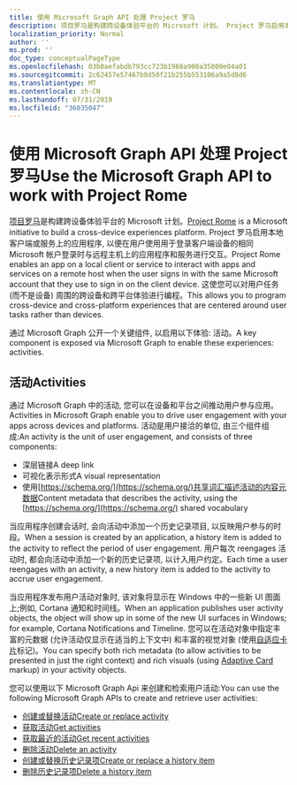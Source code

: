 ```yaml
---
title: 使用 Microsoft Graph API 处理 Project 罗马
description: 项目罗马是构建跨设备体验平台的 Microsoft 计划。 Project 罗马启用本地客户端或服务上的应用程序, 以便在用户使用用于登录客户端设备的相同 Microsoft 帐户登录时与远程主机上的应用程序和服务进行交互。 这使您可以对用户任务 (而不是设备) 周围的跨设备和跨平台体验进行编程。
localization_priority: Normal
author: ''
ms.prod: ''
doc_type: conceptualPageType
ms.openlocfilehash: 03b0aefabdb793cc723b1968a900a35800e04a01
ms.sourcegitcommit: 2c62457e57467b8d50f21b255b553106a9a5d8d6
ms.translationtype: MT
ms.contentlocale: zh-CN
ms.lasthandoff: 07/31/2019
ms.locfileid: "36035047"
---
```

# <a name="use-the-microsoft-graph-api-to-work-with-project-rome"></a><span data-ttu-id="eea26-105">使用 Microsoft Graph API 处理 Project 罗马</span><span class="sxs-lookup"><span data-stu-id="eea26-105">Use the Microsoft Graph API to work with Project Rome</span></span>

<span data-ttu-id="eea26-106">[项目罗马](https://developer.microsoft.com/en-us/windows/project-rome)是构建跨设备体验平台的 Microsoft 计划。</span><span class="sxs-lookup"><span data-stu-id="eea26-106">[Project Rome](https://developer.microsoft.com/en-us/windows/project-rome) is a Microsoft initiative to build a cross-device experiences platform.</span></span> <span data-ttu-id="eea26-107">Project 罗马启用本地客户端或服务上的应用程序, 以便在用户使用用于登录客户端设备的相同 Microsoft 帐户登录时与远程主机上的应用程序和服务进行交互。</span><span class="sxs-lookup"><span data-stu-id="eea26-107">Project Rome enables an app on a local client or service to interact with apps and services on a remote host when the user signs in with the same Microsoft account that they use to sign in on the client device.</span></span> <span data-ttu-id="eea26-108">这使您可以对用户任务 (而不是设备) 周围的跨设备和跨平台体验进行编程。</span><span class="sxs-lookup"><span data-stu-id="eea26-108">This allows you to program cross-device and cross-platform experiences that are centered around user tasks rather than devices.</span></span>

<span data-ttu-id="eea26-109">通过 Microsoft Graph 公开一个关键组件, 以启用以下体验: 活动。</span><span class="sxs-lookup"><span data-stu-id="eea26-109">A key component is exposed via Microsoft Graph to enable these experiences: activities.</span></span>

## <a name="activities"></a><span data-ttu-id="eea26-110">活动</span><span class="sxs-lookup"><span data-stu-id="eea26-110">Activities</span></span>

<span data-ttu-id="eea26-111">通过 Microsoft Graph 中的活动, 您可以在设备和平台之间推动用户参与应用。</span><span class="sxs-lookup"><span data-stu-id="eea26-111">Activities in Microsoft Graph enable you to drive user engagement with your apps across devices and platforms.</span></span> <span data-ttu-id="eea26-112">活动是用户接洽的单位, 由三个组件组成:</span><span class="sxs-lookup"><span data-stu-id="eea26-112">An activity is the unit of user engagement, and consists of three components:</span></span>

- <span data-ttu-id="eea26-113">深层链接</span><span class="sxs-lookup"><span data-stu-id="eea26-113">A deep link</span></span>
- <span data-ttu-id="eea26-114">可视化表示形式</span><span class="sxs-lookup"><span data-stu-id="eea26-114">A visual representation</span></span>
- <span data-ttu-id="eea26-115">使用[https://schema.org/](https://schema.org/)共享词汇描述活动的内容元数据</span><span class="sxs-lookup"><span data-stu-id="eea26-115">Content metadata that describes the activity, using the [https://schema.org/](https://schema.org/) shared vocabulary</span></span>

<span data-ttu-id="eea26-116">当应用程序创建会话时, 会向活动中添加一个历史记录项目, 以反映用户参与的时段。</span><span class="sxs-lookup"><span data-stu-id="eea26-116">When a session is created by an application, a history item is added to the activity to reflect the period of user engagement.</span></span> <span data-ttu-id="eea26-117">用户每次 reengages 活动时, 都会向活动中添加一个新的历史记录项, 以计入用户约定。</span><span class="sxs-lookup"><span data-stu-id="eea26-117">Each time a user reengages with an activity, a new history item is added to the activity to accrue user engagement.</span></span>

<span data-ttu-id="eea26-118">当应用程序发布用户活动对象时, 该对象将显示在 Windows 中的一些新 UI 图面上;例如, Cortana 通知和时间线。</span><span class="sxs-lookup"><span data-stu-id="eea26-118">When an application publishes user activity objects, the object will show up in some of the new UI surfaces in Windows; for example, Cortana Notifications and Timeline.</span></span> <span data-ttu-id="eea26-119">您可以在活动对象中指定丰富的元数据 (允许活动仅显示在适当的上下文中) 和丰富的视觉对象 (使用[自适应卡片](https://adaptivecards.io/)标记)。</span><span class="sxs-lookup"><span data-stu-id="eea26-119">You can specify both rich metadata (to allow activities to be presented in just the right context) and rich visuals (using [Adaptive Card](https://adaptivecards.io/) markup) in your activity objects.</span></span>

<span data-ttu-id="eea26-120">您可以使用以下 Microsoft Graph Api 来创建和检索用户活动:</span><span class="sxs-lookup"><span data-stu-id="eea26-120">You can use the following Microsoft Graph APIs to create and retrieve user activities:</span></span>

- [<span data-ttu-id="eea26-121">创建或替换活动</span><span class="sxs-lookup"><span data-stu-id="eea26-121">Create or replace activity</span></span>](../api/projectrome-put-activity.md)
- [<span data-ttu-id="eea26-122">获取活动</span><span class="sxs-lookup"><span data-stu-id="eea26-122">Get activities</span></span>](../api/projectrome-get-activities.md)
- [<span data-ttu-id="eea26-123">获取最近的活动</span><span class="sxs-lookup"><span data-stu-id="eea26-123">Get recent activities</span></span>](../api/projectrome-get-recent-activities.md)
- [<span data-ttu-id="eea26-124">删除活动</span><span class="sxs-lookup"><span data-stu-id="eea26-124">Delete an activity</span></span>](../api/projectrome-delete-activity.md)
- [<span data-ttu-id="eea26-125">创建或替换历史记录项</span><span class="sxs-lookup"><span data-stu-id="eea26-125">Create or replace a history item</span></span>](../api/projectrome-put-historyitem.md)
- [<span data-ttu-id="eea26-126">删除历史记录项</span><span class="sxs-lookup"><span data-stu-id="eea26-126">Delete a history item</span></span>](../api/projectrome-delete-historyitem.md)

